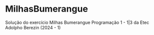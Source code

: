 # MilhasBumerangue
Solução do exercício Milhas Bumerangue Programação 1 - 1|3 da Etec Adolpho Berezin (2024 - 1)
